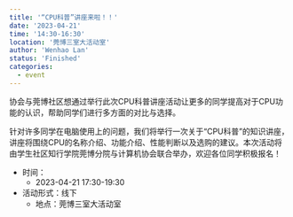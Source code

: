 ```yaml
---
title: '“CPU科普”讲座来啦！！'
date: '2023-04-21'
time: '14:30-16:30'
location: '莞博三室大活动室'
author: 'Wenhao Lan'
status: 'Finished'
categories:
  - event
---
```


协会与莞博社区想通过举行此次CPU科普讲座活动让更多的同学提高对于CPU功能的认识，帮助同学们进行多方面的对比与选择。

针对许多同学在电脑使用上的问题，我们将举行一次关于“CPU科普”的知识讲座，讲座将围绕CPU的名称介绍、功能介绍、性能判断以及选购的建议。本次活动将由学生社区知行学院莞博分院与计算机协会联合举办，欢迎各位同学积极报名！

- 时间：
  - 2023-04-21 17:30-19:30
- 活动形式：线下
  - 地点：莞博三室大活动室
